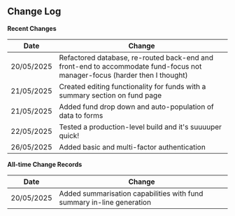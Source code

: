 ## Change Log

**Recent Changes**

| Date      | Change |
| ----------- | ----------- |
| 20/05/2025   | Refactored database, re-routed back-end and front-end to accommodate fund-focus not manager-focus (harder then I thought) |
| 21/05/2025 | Created editing functionality for funds with a summary section on fund page |
| 21/05/2025 | Added fund drop down and auto-population of data to forms |
| 22/05/2025 | Tested a production-level build and it's suuuuper quick! |
| 26/05/2025 | Added basic and multi-factor authentication |

**All-time Change Records**

| Date      | Change |
| ----------- | ----------- |
| 20/05/2025      | Added summarisation capabilities with fund summary in-line generation |
